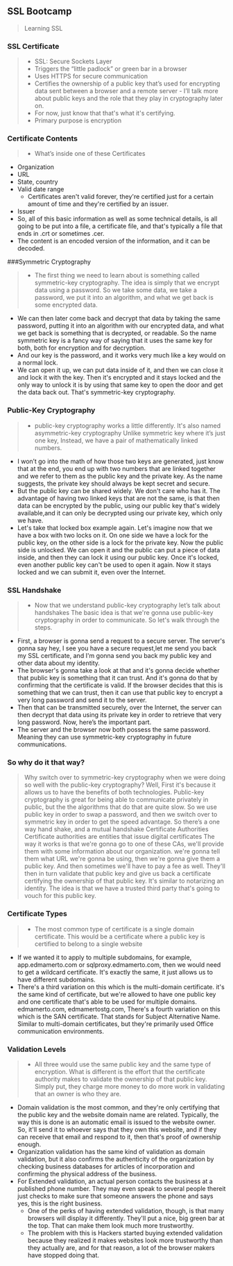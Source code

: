 ## SSL Bootcamp
> Learning SSL

### SSL Certificate
> - SSL: Secure Sockets Layer
> - Triggers the “little padlock” or green bar in a browser 
> - Uses HTTPS for secure communication
> - Certifies the ownership of a public key that’s used for encrypting data sent between a browser and a remote server 
	- I’ll talk more about public keys and the role that they play in cryptography later on.
> - For now, just know that that's what it's certifying.
> - Primary purpose is encryption

### Certificate Contents
> - What’s inside one of these Certificates 
- Organization
- URL
- State, country
- Valid date range
	- Certificates aren't valid forever, they're certified just for a certain amount of time and they're certified by an issuer.
- Issuer
- So, all of this basic information as well as some technical details, is all going to be put into a file, a certificate file, and that's typically a file that ends in .crt or sometimes .cer.
- The content is an encoded version of the information, and it can be decoded.

###Symmetric Cryptography
> - The first thing we need to learn about is something called symmetric-key cryptography. The idea is simply that we encrypt data using a password. So we take some data, we take a password, we put it into an algorithm, and what we get back is some encrypted data.
- We can then later come back and decrypt that data by taking the same password, putting it into an algorithm with our encrypted data, and what we get back is something that is decrypted, or readable. So the name symmetric key is a fancy way of saying that it uses the same key for both, both for encryption and for decryption.
- And our key is the password, and it works very much like a key would on a normal lock. 
- We can open it up, we can put data inside of it, and then we can close it and lock it with the key. Then it's encrypted and it stays locked and the only way to unlock it is by using that same key to open the door and get the data back out. That's symmetric-key cryptography.

### Public-Key Cryptography
>- public-key cryptography works a little differently. It's also named asymmetric-key cryptography
Unlike symmetric key where it’s just one key, Instead, we have a pair of mathematically linked numbers.
- I won’t go into the math of how those two keys are generated, just know that at the end, you end up with two numbers that are linked together and we refer to them as the public key and the private key.
As the name suggests, the private key should always be kept secret and secure.
- But the public key can be shared widely. We don't care who has it.
The advantage of having two linked keys that are not the same, is that then data can be encrypted by the public, using our public key that's widely available,and it can only be decrypted using our private key, which only we have.
- Let's take that locked box example again. Let's imagine now that we have a box with two locks on it. On one side we have a lock for the public key, on the other side is a lock for the private key. Now the public side is unlocked. We can open it and the public can put a piece of data inside, and then they can lock it using our public key. Once it's locked, even another public key can't be used to open it again. Now it stays locked and we can submit it, even over the Internet.

### SSL Handshake
> - Now that we understand public-key cryptography let’s talk about handshakes
The basic idea is that we're gonna use public-key cryptography in order to communicate. So let's walk through the steps.
- First, a browser is gonna send a request to a secure server. The server's gonna say hey, I see you have a secure request,let me send you back my SSL certificate, and I'm gonna send you back my public key and other data about my identity.
- The browser's gonna take a look at that and it's gonna decide whether that public key is something that it can trust. And it's gonna do that by confirming that the certificate is valid. 
If the browser decides that this is something that we can trust, then it can use that public key to encrypt a very long password and send it to the server.
- Then that can be transmitted securely, over the Internet, the server can then decrypt that data using its private key in order to retrieve that very long password.
Now, here’s the important part.
- The server and the browser now both possess the same password. Meaning they can use symmetric-key cryptography in future communications.

### So why do it that way? 
> Why switch over to symmetric-key cryptography when we were doing so well with the public-key cryptography? 
Well, First it's because it allows us to have the benefits of both technologies. Public-key cryptography is great for being able to communicate privately in public, but the the algorithms that do that are quite slow. 
So we use public key in order to swap a password, and then we switch over to symmetric key in order to get the speed advantage.
So there’s a one way hand shake, and a mutual handshake
Certificate Authorities
Certificate authorities are entities that issue digital certificates
The way it works is that we're gonna go to one of these CAs, we'll provide them with some information about our organization.
we're gonna tell them what URL we're gonna be using, then we're gonna give them a public key. And then sometimes we'll have to pay a fee as well. They'll then in turn validate that public key and give us back a certificate certifying the ownership of that public key. It's similar to notarizing an identity.
The idea is that we have a trusted third party that's going to vouch for this public key. 

### Certificate Types
> - The most common type of certificate is a single domain certificate. This would be a certificate where a public key is certified to belong to a single website 
- If we wanted it to apply to multiple subdomains, for example, app.edmamerto.com or sqlproxy.edmamerto.com, then we would need to get a wildcard certificate. It's exactly the same, it just allows us to have different subdomains.
- There's a third variation on this which is the multi-domain certificate. it's the same kind of certificate, but we're allowed to have one public key and one certificate that's able to be used for multiple domains. edmamerto.com, edmamertostg.com, 
There's a fourth variation on this which is the SAN certificate. That stands for Subject Alternative Name. Similar to multi-domain certificates, but they're primarily used Office communication environments.

### Validation Levels
> - All three would use the same public key and the same type of encryption. What is different is the effort that the certificate authority makes to validate the ownership of that public key. Simply put, they charge more money to do more work in validating that an owner is who they are.
- Domain validation is the most common, and they're only certifying that the public key and the website domain name are related. Typically, the way this is done is an automatic email is issued to the website owner. So, it'll send it to whoever says that they own this website, and if they can receive that email and respond to it, then that's proof of ownership enough. 
- Organization validation has the same kind of validation as domain validation, but it also confirms the authenticity of the organization by checking business databases for articles of incorporation and confirming the physical address of the business. 
- For Extended validation, an actual person contacts the business at a published phone number. They may even speak to several people thereit just checks to make sure that someone answers the phone and says yes, this is the right business. 
	- One of the perks of having extended validation, though, is that many browsers will display it differently. They'll put a nice, big green bar at the top. That can make them look much more trustworthy.
	- The problem with this is Hackers started buying extended validation because they realized it makes websites look more trustworthy than they actually are, and for that reason, a lot of the browser makers have stopped doing that.